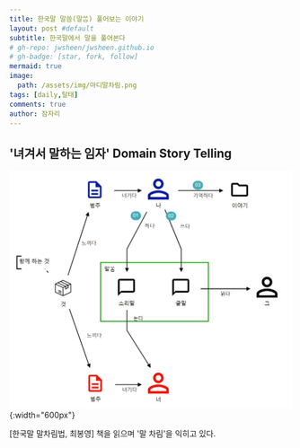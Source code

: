 ```yaml
---
title: 한국말 말씀(말ᄊᆞᆷ) 풀어보는 이야기
layout: post #default
subtitle: 한국말에서 말을 풀어본다
# gh-repo: jwsheen/jwsheen.github.io
# gh-badge: [star, fork, follow]
mermaid: true
image:
  path: /assets/img/마디말차림.png
tags: [daily,탈태]
comments: true
author: 잠자리
---
```


## '녀겨서 말하는 임자' Domain Story Telling 
![](/assets/img/말씀DST.jpg){:width="600px"}  

[한국말 말차림법, 최봉영] 책을 읽으며 '말 차림'을 익히고 있다.  